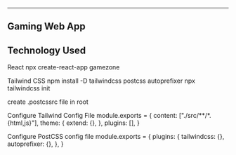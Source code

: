 -------------------------------------------------------
Gaming Web App
-------------------------------------------------------
Technology Used
---------------
React
npx create-react-app gamezone

Tailwind CSS
npm install -D tailwindcss postcss autoprefixer
npx tailwindcss init

create .postcssrc file in root

Configure Tailwind Config File
module.exports = {
  content: ["./src/**/*.{html,js}"],
  theme: {
    extend: {},
  },
  plugins: [],
}

Configure PostCSS config file
module.exports = {
  plugins: {
    tailwindcss: {},
    autoprefixer: {},
  },
}

